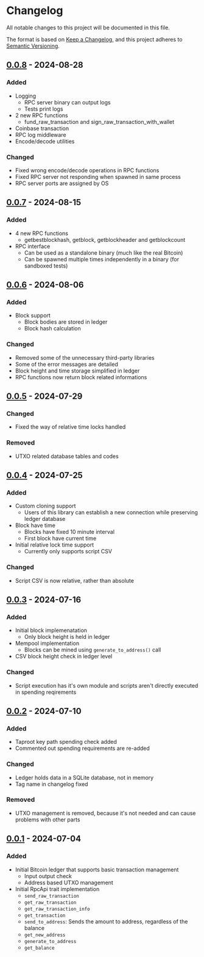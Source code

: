 # Changelog

All notable changes to this project will be documented in this file.

The format is based on [Keep a Changelog](https://keepachangelog.com/en/1.1.0/),
and this project adheres to [Semantic Versioning](https://semver.org/spec/v2.0.0.html).

## [0.0.8] - 2024-08-28

### Added

- Logging
  - RPC server binary can output logs
  - Tests print logs
- 2 new RPC functions
  - fund_raw_transaction and sign_raw_transaction_with_wallet
- Coinbase transaction
- RPC log middleware
- Encode/decode utilities

### Changed

- Fixed wrong encode/decode operations in RPC functions
- Fixed RPC server not responding when spawned in same process
- RPC server ports are assigned by OS

## [0.0.7] - 2024-08-15

### Added

- 4 new RPC functions
  - getbestblockhash, getblock, getblockheader and getblockcount
- RPC interface
  - Can be used as a standalone binary (much like the real Bitcoin)
  - Can be spawned multiple times independently in a binary (for sandboxed tests)

## [0.0.6] - 2024-08-06

### Added

- Block support
  - Block bodies are stored in ledger
  - Block hash calculation

### Changed

- Removed some of the unnecessary third-party libraries
- Some of the error messages are detailed
- Block height and time storage simplified in ledger
- RPC functions now return block related informations

## [0.0.5] - 2024-07-29

### Changed

- Fixed the way of relative time locks handled

### Removed

- UTXO related database tables and codes

## [0.0.4] - 2024-07-25

### Added

- Custom cloning support
  - Users of this library can establish a new connection while preserving ledger database
- Block have time
  - Blocks have fixed 10 minute interval
  - First block have current time
- Initial relative lock time support
  - Currently only supports script CSV

### Changed

- Script CSV is now relative, rather than absolute

## [0.0.3] - 2024-07-16

### Added

- Initial block implemenatation
  - Only block height is held in ledger
- Mempool implementation
  - Blocks can be mined using `generate_to_address()` call
- CSV block height check in ledger level

### Changed

- Script execution has it's own module and scripts aren't directly executed in spending reqirements

## [0.0.2] - 2024-07-10

### Added

- Taproot key path spending check added
- Commented out spending requirements are re-added

### Changed

- Ledger holds data in a SQLite database, not in memory
- Tag name in changelog fixed

### Removed

- UTXO management is removed, because it's not needed and can cause problems with other parts

## [0.0.1] - 2024-07-04

### Added

- Initial Bitcoin ledger that supports basic transaction management
  - Input output check
  - Address based UTXO management
- Initial RpcApi trait implementation
  - `send_raw_transaction`
  - `get_raw_transaction`
  - `get_raw_transaction_info`
  - `get_transaction`
  - `send_to_address`: Sends the amount to address, regardless of the balance
  - `get_new_address`
  - `generate_to_address`
  - `get_balance`

[0.0.8]: https://github.com/chainwayxyz/bitcoin-mock-rpc/compare/v0.0.7...v0.0.8
[0.0.7]: https://github.com/chainwayxyz/bitcoin-mock-rpc/compare/v0.0.6...v0.0.7
[0.0.6]: https://github.com/chainwayxyz/bitcoin-mock-rpc/compare/v0.0.5...v0.0.6
[0.0.5]: https://github.com/chainwayxyz/bitcoin-mock-rpc/compare/v0.0.4...v0.0.5
[0.0.4]: https://github.com/chainwayxyz/bitcoin-mock-rpc/compare/v0.0.3...v0.0.4
[0.0.3]: https://github.com/chainwayxyz/bitcoin-mock-rpc/compare/v0.0.2...v0.0.3
[0.0.2]: https://github.com/chainwayxyz/bitcoin-mock-rpc/compare/0.0.1...v0.0.2
[0.0.1]: https://github.com/chainwayxyz/bitcoin-mock-rpc/releases/tag/0.0.1
